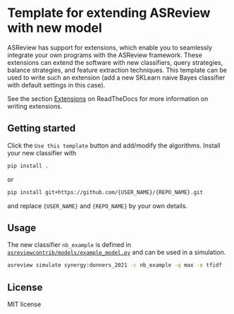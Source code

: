 # Template for extending ASReview with new model

ASReview has support for extensions, which enable you to seamlessly integrate
your own programs with the ASReview framework. These extensions can extend the
software with new classifiers, query strategies, balance strategies, and feature
extraction techniques. This template can be used to write such an extension (add
a new SKLearn naive Bayes classifier with default settings in this case).

See the section
[Extensions](https://asreview.readthedocs.io/en/latest/extensions_dev.html) on
ReadTheDocs for more information on writing extensions.

## Getting started

Click the `Use this template` button and add/modify the algorithms. Install your
new classifier with

```bash
pip install .
```

or

```bash
pip install git+https://github.com/{USER_NAME}/{REPO_NAME}.git
```

and replace `{USER_NAME}` and `{REPO_NAME}` by your own details.

## Usage

The new classifier `nb_example` is defined in
[`asreviewcontrib/models/example_model.py`](asreviewcontrib/models/example_model.py)
and can be used in a simulation.

```bash
asreview simulate synergy:donners_2021 -c nb_example -q max -e tfidf
```

## License

MIT license
